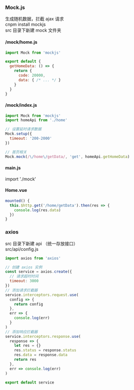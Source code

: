 ### Mock.js
生成随机数据，拦截 ajax 请求  
cnpm install mockjs  
src 目录下新建 mock 文件夹
#### /mock/home.js
```js
import Mock from 'mockjs'

export default {
  getHomeData: () => {
    return {
      code: 20000,
      data: { /* ... */ }
    }
  }
}
```

#### /mock/index.js
```js
import Mock from 'mockjs'
import homeApi from './home'

// 设置延时请求数据
Mock.setup({
  timeout: '200-2000'
})

// 首页相关
Mock.mock(/\/home\/getData/, 'get', homeApi.getHomeData)
```

#### main.js
import './mock'

#### Home.vue
```js
mounted() {
  this.$http.get('/home/getData').then(res => {
    console.log(res.data)
  })
}
```

### axios
src 目录下新建 api （统一存放接口）  
src/api/config.js
```js
import axios from 'axios'

// 创建 axios 实例
const service = axios.create({
  // 请求超时时间
  timeout: 3000
})
// 添加请求拦截器
service.interceptors.request.use(
  config => {
    return config
  },
  err => {
    console.log(err)
  }
)
// 添加响应拦截器
service.interceptors.response.use(
  response => {
    let res = {}
    res.status = response.status
    res.data = response.data
    return res
  },
  err => console.log(err)
)

export default service
```